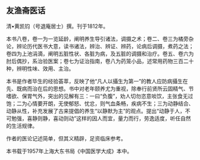 ## 友渔斋医话

清•黄凯钧（号退庵居士）撰。刊于1812年。

本书八卷，卷一为一览延龄，阐明养生导引诸法，调摄之术；卷二、卷三为橘旁杂论，辨论历代医书大意，读书诸法，辨治、辨证、辨药，论病后调摄，煮药之法；卷四为上池涓滴，阐明五脏性状、各脏为病，及五脏的调摄和治疗。卷五、卷六为肘后偶抄，系治验医案；卷七为证治指南，卷八为药笼小品，述常用药物三百二十种，辨明性味、效用、主治。

本书是作者毕生的经验荟萃，反映了他“凡人以攝生为第一”的教人应防病攝生在先、既病而治在后的思想。书中对老年颐养尤为重视，除奉行前贤所云固精气、节嗜欲、保胃气外，突出的见解有三：一曰“负腹”，劝人切勿恣意啖饮，主张食无过饱；二为心情要开朗，无使郁怒、忧忿，则气血条畅，疾病不生；三为动静结合、动静从性，补充发展了古来提倡的养生“以静默为主”的观点。提出“动静于人，不可勉强，喜静则静，喜动则动”这样的因人而宜，量力而行，劳逸适度，听任自然的生活规律。

作者的医论记述简单，但其义精辟，足资临床参考。

本书载于1957年上海大东书局《中国医学大成》本中。
